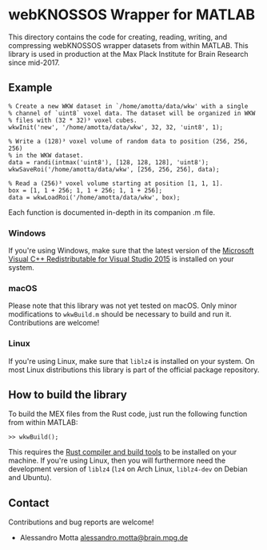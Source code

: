# webKNOSSOS Wrapper for MATLAB
This directory contains the code for creating, reading, writing, and
compressing webKNOSSOS wrapper datasets from within MATLAB. This library
is used in production at the Max Plack Institute for Brain Research
since mid-2017.

## Example
```
% Create a new WKW dataset in `/home/amotta/data/wkw' with a single
% channel of `uint8` voxel data. The dataset will be organized in WKW
% files with (32 * 32)³ voxel cubes.
wkwInit('new', '/home/amotta/data/wkw', 32, 32, 'uint8', 1);

% Write a (128)³ voxel volume of random data to position (256, 256, 256)
% in the WKW dataset.
data = randi(intmax('uint8'), [128, 128, 128], 'uint8');
wkwSaveRoi('/home/amotta/data/wkw', [256, 256, 256], data);

% Read a (256)³ voxel volume starting at position [1, 1, 1].
box = [1, 1 + 256; 1, 1 + 256; 1, 1 + 256];
data = wkwLoadRoi('/home/amotta/data/wkw', box);
```

Each function is documented in-depth in its companion .m file.

### Windows
If you're using Windows, make sure that the latest version of the
[Microsoft Visual C++ Redistributable for Visual Studio 2015](https://support.microsoft.com/en-us/help/2977003/the-latest-supported-visual-c-downloads)
is installed on your system.

### macOS
Please note that this library was not yet tested on macOS. Only minor
modifications to `wkwBuild.m` should be necessary to build and run it.
Contributions are welcome!

### Linux
If you're using Linux, make sure that `liblz4` is installed on your
system. On most Linux distributions this library is part of the official
package repository.

## How to build the library
To build the MEX files from the Rust code, just run the following
function from within MATLAB:
```
>> wkwBuild();
```

This requires the [Rust compiler and build tools](https://www.rust-lang.org/en-US/install.html)
to be installed on your machine. If you're using Linux, then you will
furthermore need the development version of `liblz4` (`lz4` on Arch
Linux, `liblz4-dev` on Debian and Ubuntu).

## Contact
Contributions and bug reports are welcome!

- Alessandro Motta <alessandro.motta@brain.mpg.de>

